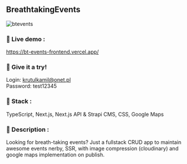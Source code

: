 ## BreathtakingEvents
![btevents](https://user-images.githubusercontent.com/79461468/155208741-fffa1041-e044-468c-878f-3cf08e969dba.png)

### :floppy_disk: Live demo  : 
https://bt-events-frontend.vercel.app/

### :musical_note: Give it a try!
Login: krutulkamil@onet.pl<br />
Password: test12345

### :bricks: Stack  : 
TypeScript, Next.js, Next.js API & Strapi CMS, CSS, Google Maps

### :bookmark_tabs: Description  : 
Looking for breath-taking events? Just a fullstack CRUD app to maintain awesome events nerby, SSR, with image compression (cloudinary) and google maps implementation on publish.
